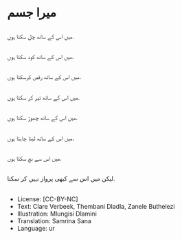 # میرا جسم

##
میں اس کے ساتھ چل سکتا ہوں.

##
میں اس کے ساتھ کود سکتا ہوں.

##
میں اس کے ساتھ رقص کرسکتا ہوں.

##
میں اس کے ساتھ تیر کر سکتا ہوں.

##
میں اس کے ساتھ چھوڑ سکتا ہوں.

##
میں اس کے ساتھ لینا چاہتا ہوں.

##
میں اس سے بچ سکتا ہوں.

##
لیکن میں اس سے کبھی پرواز نہیں کر سکتا.

##
* License: [CC-BY-NC]
* Text: Clare Verbeek, Thembani Dladla, Zanele Buthelezi
* Illustration: Mlungisi Dlamini
* Translation: Samrina Sana
* Language: ur
